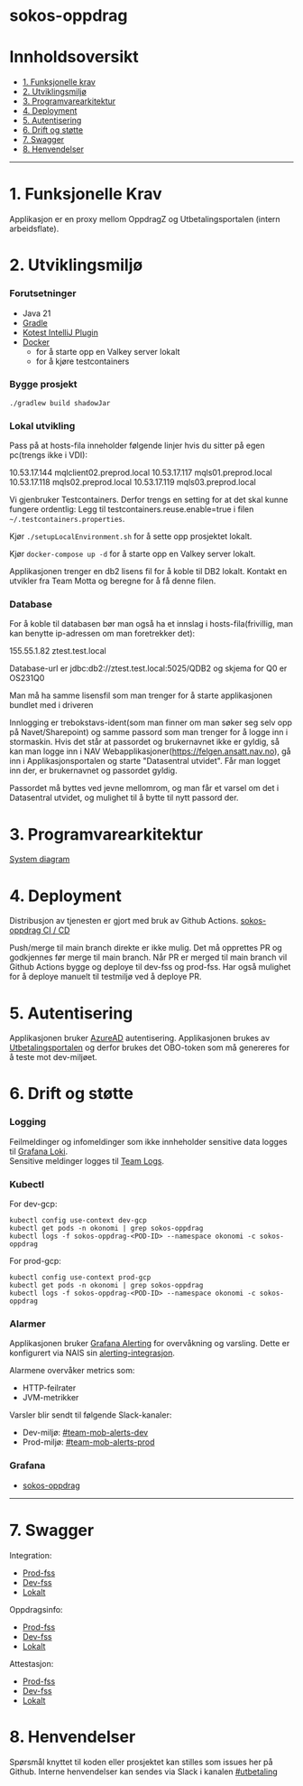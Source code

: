 # sokos-oppdrag

# Innholdsoversikt

* [1. Funksjonelle krav](#1-funksjonelle-krav)
* [2. Utviklingsmiljø](#2-utviklingsmiljø)
* [3. Programvarearkitektur](#3-programvarearkitektur)
* [4. Deployment](#4-deployment)
* [5. Autentisering](#5-autentisering)
* [6. Drift og støtte](#6-drift-og-støtte)
* [7. Swagger](#7-swagger)
* [8. Henvendelser](#8-henvendelser)

---

# 1. Funksjonelle Krav

Applikasjon er en proxy mellom OppdragZ og Utbetalingsportalen (intern arbeidsflate).

# 2. Utviklingsmiljø

### Forutsetninger

* Java 21
* [Gradle](https://gradle.org/)
* [Kotest IntelliJ Plugin](https://plugins.jetbrains.com/plugin/14080-kotest)
* [Docker](https://www.docker.com/)
    * for å starte opp en Valkey server lokalt
    * for å kjøre testcontainers

### Bygge prosjekt

`./gradlew build shadowJar`

### Lokal utvikling

Pass på at hosts-fila inneholder følgende linjer hvis du sitter på egen pc(trengs ikke i VDI):

10.53.17.144    mqlclient02.preprod.local
10.53.17.117    mqls01.preprod.local
10.53.17.118    mqls02.preprod.local
10.53.17.119    mqls03.preprod.local

Vi gjenbruker Testcontainers. Derfor trengs en setting for at det skal kunne fungere ordentlig:
Legg til testcontainers.reuse.enable=true i filen `~/.testcontainers.properties`. 

Kjør `./setupLocalEnvironment.sh` for å sette opp prosjektet lokalt.

Kjør `docker-compose up -d` for å starte opp en Valkey server lokalt.

Applikasjonen trenger en db2 lisens fil for å koble til DB2 lokalt. Kontakt en utvikler fra Team Motta og beregne for å få denne filen.

### Database

For å koble til databasen bør man også ha et innslag i hosts-fila(frivillig, man kan benytte ip-adressen om man foretrekker det):

155.55.1.82   ztest.test.local

Database-url er jdbc:db2://ztest.test.local:5025/QDB2 og skjema for Q0 er OS231Q0

Man må ha samme lisensfil som man trenger for å starte applikasjonen bundlet med i driveren 

Innlogging er trebokstavs-ident(som man finner om man søker seg selv opp på Navet/Sharepoint) og samme passord som man trenger for å logge inn i stormaskin. 
Hvis det står at passordet og brukernavnet ikke er gyldig, så kan man logge inn i NAV Webapplikasjoner(https://felgen.ansatt.nav.no), 
gå inn i Applikasjonsportalen og starte "Datasentral utvidet". Får man logget inn der, er brukernavnet og passordet gyldig. 

Passordet må byttes ved jevne mellomrom, og man får et varsel om det i Datasentral utvidet, og mulighet til å bytte til nytt passord der.

# 3. Programvarearkitektur

[System diagram](./dokumentasjon/system-diagram.md)

# 4. Deployment

Distribusjon av tjenesten er gjort med bruk av Github Actions.
[sokos-oppdrag CI / CD](https://github.com/navikt/sokos-oppdrag/actions)

Push/merge til main branch direkte er ikke mulig. Det må opprettes PR og godkjennes før merge til main branch.
Når PR er merged til main branch vil Github Actions bygge og deploye til dev-fss og prod-fss.
Har også mulighet for å deploye manuelt til testmiljø ved å deploye PR.

# 5. Autentisering

Applikasjonen bruker [AzureAD](https://docs.nais.io/security/auth/azure-ad/) autentisering.
Applikasjonen brukes av [Utbetalingsportalen](https://github.com/navikt/sokos-utbetalingsportalen) og derfor brukes det OBO-token
som må genereres for å teste mot dev-miljøet.

# 6. Drift og støtte

### Logging

Feilmeldinger og infomeldinger som ikke innheholder sensitive data logges til [Grafana Loki](https://docs.nais.io/observability/logging/#grafana-loki).  
Sensitive meldinger logges til [Team Logs](https://doc.nais.io/observability/logging/how-to/team-logs/).

### Kubectl

For dev-gcp:

```shell script
kubectl config use-context dev-gcp
kubectl get pods -n okonomi | grep sokos-oppdrag
kubectl logs -f sokos-oppdrag-<POD-ID> --namespace okonomi -c sokos-oppdrag
```

For prod-gcp:

```shell script
kubectl config use-context prod-gcp
kubectl get pods -n okonomi | grep sokos-oppdrag
kubectl logs -f sokos-oppdrag-<POD-ID> --namespace okonomi -c sokos-oppdrag
```

### Alarmer

Applikasjonen bruker [Grafana Alerting](https://grafana.nav.cloud.nais.io/alerting/) for overvåkning og varsling.
Dette er konfigurert via NAIS sin [alerting-integrasjon](https://doc.nais.io/observability/alerts).

Alarmene overvåker metrics som:

- HTTP-feilrater
- JVM-metrikker

Varsler blir sendt til følgende Slack-kanaler:

- Dev-miljø: [#team-mob-alerts-dev](https://nav-it.slack.com/archives/C042SF2FEQM)
- Prod-miljø: [#team-mob-alerts-prod](https://nav-it.slack.com/archives/C042ESY71GX)

### Grafana

- [sokos-oppdrag](https://grafana.nav.cloud.nais.io/d/fds82z8c0pq0wf/sokos-oppdrag?orgId=1)

---

# 7. Swagger

Integration:

- [Prod-fss](https://sokos-oppdrag.intern.nav.no/api/v1/integration/docs)
- [Dev-fss](https://sokos-oppdrag.intern.dev.nav.no/api/v1/integration/docs)
- [Lokalt](http://0.0.0.0:8080/api/v1/integration/docs)

Oppdragsinfo:

- [Prod-fss](https://sokos-oppdrag.intern.nav.no/api/v1/oppdragsinfo/docs)
- [Dev-fss](https://sokos-oppdrag.intern.dev.nav.no/api/v1/oppdragsinfo/docs)
- [Lokalt](http://0.0.0.0:8080/api/v1/oppdragsinfo/docs)

Attestasjon:

- [Prod-fss](https://sokos-oppdrag.intern.nav.no/api/v1/attestasjon/docs)
- [Dev-fss](https://sokos-oppdrag.intern.dev.nav.no/api/v1/attestasjon/docs)
- [Lokalt](http://0.0.0.0:8080/api/v1/attestasjon/docs)

# 8. Henvendelser

Spørsmål knyttet til koden eller prosjektet kan stilles som issues her på Github.
Interne henvendelser kan sendes via Slack i kanalen [#utbetaling](https://nav-it.slack.com/archives/CKZADNFBP)

